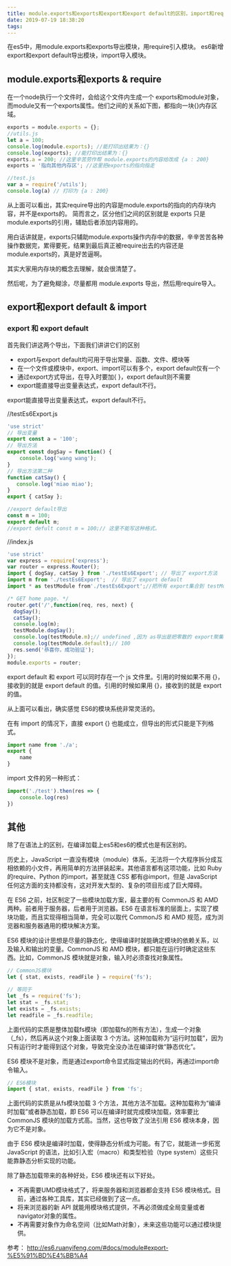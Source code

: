 ```yaml
---
title: module.exports和exports和export和export default的区别，import和require的区别
date: 2019-07-19 18:38:20
tags:
---
```


在es5中，用module.exports和exports导出模块，用require引入模块。
es6新增export和export default导出模块，import导入模块。

## module.exports和exports & require

在一个node执行一个文件时，会给这个文件内生成一个 exports和module对象， 而module又有一个exports属性。他们之间的关系如下图，都指向一块{}内存区域。

```js
exports = module.exports = {};
//utils.js
let a = 100;
console.log(module.exports); //能打印出结果为：{}
console.log(exports); //能打印出结果为：{}
exports.a = 200; //这里辛苦劳作帮 module.exports的内容给改成 {a : 200}
exports = '指向其他内存区'; //这里把exports的指向指走
```

<!-- more -->
```js
//test.js
var a = require('/utils');
console.log(a) // 打印为 {a : 200}
```

从上面可以看出，其实require导出的内容是module.exports的指向的内存块内容，并不是exports的。 简而言之，区分他们之间的区别就是 exports 只是 module.exports的引用，辅助后者添加内容用的。

用白话讲就是，exports只辅助module.exports操作内存中的数据，辛辛苦苦各种操作数据完，累得要死，结果到最后真正被require出去的内容还是module.exports的，真是好苦逼啊。

其实大家用内存块的概念去理解，就会很清楚了。

然后呢，为了避免糊涂，尽量都用 module.exports 导出，然后用require导入。

## export和export default & import

### export 和 export default

首先我们讲这两个导出，下面我们讲讲它们的区别

- export与export default均可用于导出常量、函数、文件、模块等
- 在一个文件或模块中，export、import可以有多个，export default仅有一个
- 通过export方式导出，在导入时要加{ }，export default则不需要
- export能直接导出变量表达式，export default不行。

export能直接导出变量表达式，export default不行。

//testEs6Export.js

```js
'use strict'
// 导出变量
export const a = '100';
// 导出方法
export const dogSay = function() {
    console.log('wang wang');
}
// 导出方法第二种
function catSay() {
   console.log('miao miao');
}
export { catSay };

//export default导出
const m = 100;
export default m;
//export defult const m = 100;// 这里不能写这种格式。
```

//index.js

```js
'use strict'
var express = require('express');
var router = express.Router();
import { dogSay, catSay } from './testEs6Export'; // 导出了 export方法
import m from './testEs6Export';  // 导出了 export default
import * as testModule from'./testEs6Export';//把所有 export集合到 testModule 对象导出

/* GET home page. */
router.get('/',function(req, res, next) {
  dogSay();
  catSay();
  console.log(m);
  testModule.dogSay();
  console.log(testModule.m);// undefined ,因为 as导出是把零散的 export聚集在一起作为一个对象，而export default是导出为 default属性。
  console.log(testModule.default);// 100
  res.send('恭喜你，成功验证');
});
module.exports = router;
```

export default 和 export 可以同时存在一个 js 文件里。引用的时候如果不用 {}，接收到的就是 export default 的值。引用的时候如果用 {}，接收到的就是 export 的值。

从上面可以看出，确实感觉 ES6的模块系统非常灵活的。

在有 import 的情况下，直接 export {} 也能成立，但导出的形式只能是下列格式。

```js
import name from './a';
export {
    name
}
```

import 文件的另一种形式：

```js
import('./test').then(res => {
    console.log(res)
})
```

## 其他

除了在语法上的区别，在编译加载上es5和es6的模式也是有区别的。

历史上，JavaScript 一直没有模块（module）体系，无法将一个大程序拆分成互相依赖的小文件，再用简单的方法拼装起来。其他语言都有这项功能，比如 Ruby 的require、Python 的import，甚至就连 CSS 都有@import，但是 JavaScript 任何这方面的支持都没有，这对开发大型的、复杂的项目形成了巨大障碍。

在 ES6 之前，社区制定了一些模块加载方案，最主要的有 CommonJS 和 AMD 两种。前者用于服务器，后者用于浏览器。ES6 在语言标准的层面上，实现了模块功能，而且实现得相当简单，完全可以取代 CommonJS 和 AMD 规范，成为浏览器和服务器通用的模块解决方案。

ES6 模块的设计思想是尽量的静态化，使得编译时就能确定模块的依赖关系，以及输入和输出的变量。CommonJS 和 AMD 模块，都只能在运行时确定这些东西。比如，CommonJS 模块就是对象，输入时必须查找对象属性。

```js
// CommonJS模块
let { stat, exists, readFile } = require('fs');

// 等同于
let _fs = require('fs');
let stat = _fs.stat;
let exists = _fs.exists;
let readfile = _fs.readfile;
```

上面代码的实质是整体加载fs模块（即加载fs的所有方法），生成一个对象（_fs），然后再从这个对象上面读取 3 个方法。这种加载称为“运行时加载”，因为只有运行时才能得到这个对象，导致完全没办法在编译时做“静态优化”。

ES6 模块不是对象，而是通过export命令显式指定输出的代码，再通过import命令输入。

```js
// ES6模块
import { stat, exists, readFile } from 'fs';
```

上面代码的实质是从fs模块加载 3 个方法，其他方法不加载。这种加载称为“编译时加载”或者静态加载，即 ES6 可以在编译时就完成模块加载，效率要比 CommonJS 模块的加载方式高。当然，这也导致了没法引用 ES6 模块本身，因为它不是对象。

由于 ES6 模块是编译时加载，使得静态分析成为可能。有了它，就能进一步拓宽 JavaScript 的语法，比如引入宏（macro）和类型检验（type system）这些只能靠静态分析实现的功能。

除了静态加载带来的各种好处，ES6 模块还有以下好处。

- 不再需要UMD模块格式了，将来服务器和浏览器都会支持 ES6 模块格式。目前，通过各种工具库，其实已经做到了这一点。
- 将来浏览器的新 API 就能用模块格式提供，不再必须做成全局变量或者navigator对象的属性。
- 不再需要对象作为命名空间（比如Math对象），未来这些功能可以通过模块提供。

参考： http://es6.ruanyifeng.com/#docs/module#export-%E5%91%BD%E4%BB%A4
